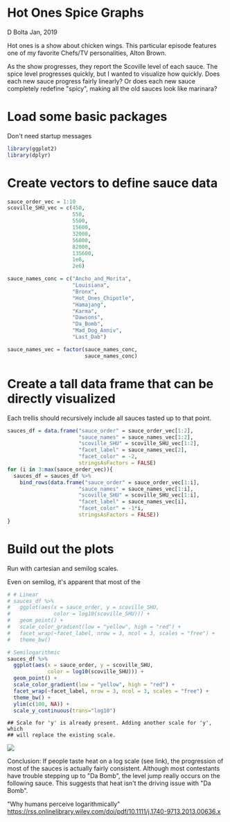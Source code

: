Hot Ones Spice Graphs
================
D Bolta
Jan, 2019

Hot ones is a show about chicken wings. This particular episode features one of my favorite Chefs/TV personalities, Alton Brown.

As the show progresses, they report the Scoville level of each sauce. The spice level progresses quickly, but I wanted to visualize how quickly. Does each new sauce progress fairly linearly? Or does each new sauce completely redefine "spicy", making all the old sauces look like marinara?

Load some basic packages
========================

Don't need startup messages

``` r
library(ggplot2)
library(dplyr)
```

Create vectors to define sauce data
===================================

``` r
sauce_order_vec = 1:10
scoville_SHU_vec = c(450,
                     550,
                     5500,
                     15600,
                     32000,
                     56000,
                     82000,
                     135600,
                     1e6,
                     2e6)

sauce_names_conc = c("Ancho_and_Morita",
                     "Louisiana",
                     "Bronx",
                     "Hot_Ones_Chipotle",
                     "Hamajang",
                     "Karma",
                     "Dawsons",
                     "Da_Bomb",
                     "Mad_Dog_Anniv",
                     "Last_Dab")

sauce_names_vec = factor(sauce_names_conc,
                         sauce_names_conc)
```

Create a tall data frame that can be directly visualized
========================================================

Each trellis should recursively include all sauces tasted up to that point.

``` r
sauces_df = data.frame("sauce_order" = sauce_order_vec[1:2],
                       "sauce_names" = sauce_names_vec[1:2],
                       "scoville_SHU" = scoville_SHU_vec[1:2],
                       "facet_label" = sauce_names_vec[2],
                       "facet_color" = -2,
                       stringsAsFactors = FALSE)
for (i in 3:max(sauce_order_vec)){
  sauces_df = sauces_df %>%
    bind_rows(data.frame("sauce_order" = sauce_order_vec[1:i],
                       "sauce_names" = sauce_names_vec[1:i],
                       "scoville_SHU" = scoville_SHU_vec[1:i],
                       "facet_label" = sauce_names_vec[i],
                       "facet_color" = -1*i,
                       stringsAsFactors = FALSE))
}
```

Build out the plots
===================

Run with cartesian and semilog scales.

Even on semilog, it's apparent that most of the

``` r
# # Linear
# sauces_df %>%
#   ggplot(aes(x = sauce_order, y = scoville_SHU, 
#              color = log10(scoville_SHU))) +
#   geom_point() +
#   scale_color_gradient(low = "yellow", high = "red") +
#   facet_wrap(~facet_label, nrow = 3, ncol = 3, scales = "free") +
#   theme_bw()

# Semilogarithmic
sauces_df %>%
  ggplot(aes(x = sauce_order, y = scoville_SHU, 
             color = log10(scoville_SHU))) +
  geom_point() +
  scale_color_gradient(low = "yellow", high = "red") +
  facet_wrap(~facet_label, nrow = 3, ncol = 3, scales = "free") +
  theme_bw() +
  ylim(c(100, NA)) +
  scale_y_continuous(trans="log10")
```

    ## Scale for 'y' is already present. Adding another scale for 'y', which
    ## will replace the existing scale.

![](hot_ones_graphs_files/figure-markdown_github/unnamed-chunk-15-1.png)

Conclusion: If people taste heat on a log scale (see link), the progression of most of the sauces is actually fairly consistent. Although most contestants have trouble stepping up to "Da Bomb", the level jump really occurs on the following sauce. This suggests that heat isn't the driving issue with "Da Bomb".

"Why humans perceive logarithmically" <https://rss.onlinelibrary.wiley.com/doi/pdf/10.1111/j.1740-9713.2013.00636.x>
